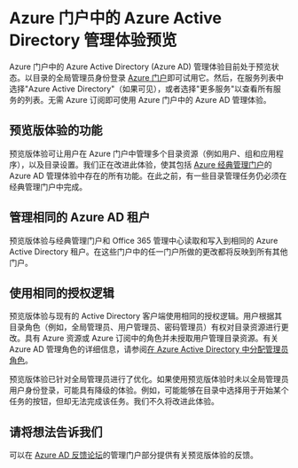 <properties
	pageTitle="Azure Active Directory 预览版说明 | Azure"
	description="本主题介绍经典管理门户中的 Azure Active Directory 与 Azure 门户中的 Azure Active Directory 预览版之间的差异。"
	services="active-directory"
	documentationCenter=""
	authors="curtand"
	manager="femila"
	editor=""/>

<tags
	ms.service="active-directory"
	ms.workload="identity"
	ms.tgt_pltfrm="na"
	ms.devlang="na"
	ms.topic="article"
	ms.date="09/12/2016"
	ms.author="curtand"
   	wacn.date="10/11/2016"/>


# Azure 门户中的 Azure Active Directory 管理体验预览

Azure 门户中的 Azure Active Directory (Azure AD) 管理体验目前处于预览状态。以目录的全局管理员身份登录 [Azure 门户](https://portal.azure.cn)即可试用它。然后，在服务列表中选择"Azure Active Directory"（如果可见），或者选择"更多服务"以查看所有服务的列表。无需 Azure 订阅即可使用 Azure 门户中的 Azure AD 管理体验。


## 预览版体验的功能

预览版体验可让用户在 Azure 门户中管理多个目录资源（例如用户、组和应用程序），以及目录设置。我们正在改进此体验，使其包括 [Azure 经典管理门户](https://manage.windowsazure.cn)的 Azure AD 管理体验中存在的所有功能。在此之前，有一些目录管理任务仍必须在经典管理门户中完成。

## 管理相同的 Azure AD 租户

预览版体验与经典管理门户和 Office 365 管理中心读取和写入到相同的 Azure Active Directory 租户。在这些门户中的任一门户所做的更改都将反映到所有其他门户。

## 使用相同的授权逻辑

预览版体验与现有的 Active Directory 客户端使用相同的授权逻辑。用户根据其目录角色（例如，全局管理员、用户管理员、密码管理员）有权对目录资源进行更改。具有 Azure 资源或 Azure 订阅中的角色并未授取用户管理目录资源。有关 Azure AD 管理角色的详细信息，请参阅[在 Azure Active Directory 中分配管理员角色](/documentation/articles/active-directory-assign-admin-roles/)。

预览版体验已针对全局管理员进行了优化。如果使用预览版体验时未以全局管理员用户身份登录，可能具有降级的体验。例如，可能能够在目录中选择用于开始某个任务的按钮，但却无法完成该任务。我们不久将改进此体验。
 
## 请将想法告诉我们

可以在 [Azure AD 反馈论坛](https://social.msdn.microsoft.com/Forums/home?forum=WindowsAzureAD&filter=alltypes&sort=lastpostdesc)的管理门户部分提供有关预览版体验的反馈。

<!---HONumber=Mooncake_0926_2016-->
